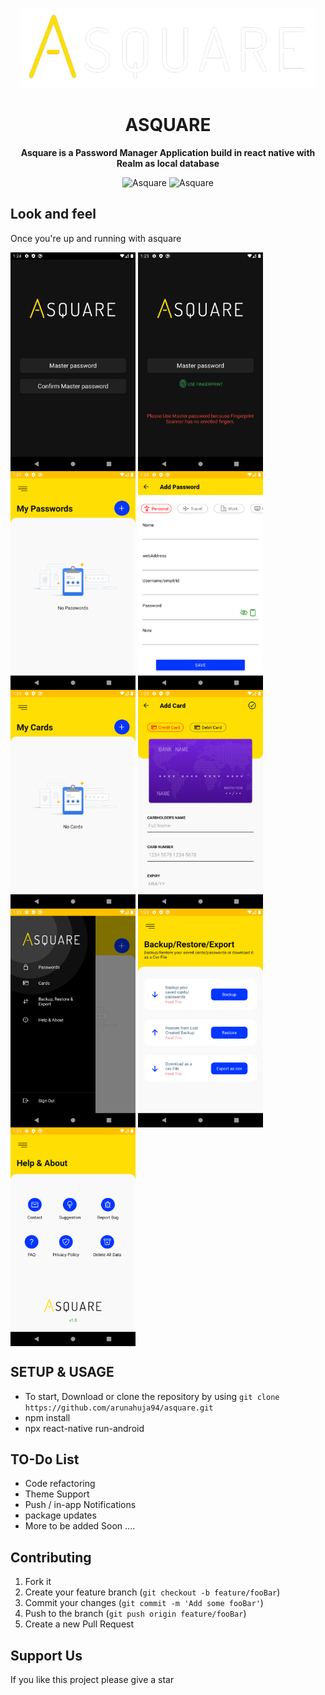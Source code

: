 <!-- Title -->

<p align="center">
    <img src="src/assets/img/logo2-darkbg.png" height="128">
    <h1 align="center">ASQUARE</h1>
</p>

<!-- Header -->

<p align="center">
  <b>Asquare is a Password Manager Application build in react native with Realm as local database</b>
  <br />

  <p align="center">
    <img alt="Asquare" longdesc="Asquare - Android Application" src="https://img.shields.io/badge/android-000.svg?style=flat-square&logo=ANDROID&labelColor=4285F4&logoColor=fff" />
     <img alt="Asquare" src="https://img.shields.io/badge/Status-In%20Progress...-green" />
  </p>
  
</p>

 
## Look and feel

Once you're up and running with asquare

<p align="left">
  <img align="center" alt="Product: demo" src=".github_assets/screen_1.png" width="200" height="350" />
  <img align="center" alt="Product: demo" src=".github_assets/screen_2.png" width="200" height="350" />
  <img align="center" alt="Product: demo" src=".github_assets/screen_3.png" width="200" height="350" />
  <img align="center" alt="Product: demo" src=".github_assets/screen_4.png" width="200" height="350" />
  <img align="center" alt="Product: demo" src=".github_assets/screen_5.png" width="200" height="350" />
  <img align="center" alt="Product: demo" src=".github_assets/screen_6.png" width="200" height="350" />
  <img align="center" alt="Product: demo" src=".github_assets/screen_7.png" width="200" height="350" />
  <img align="center" alt="Product: demo" src=".github_assets/screen_8.png" width="200" height="350" />
  <img align="center" alt="Product: demo" src=".github_assets/screen_9.png" width="200" height="350" />
</p>

## SETUP & USAGE

- To start, Download or clone the repository by using `git clone https://github.com/arunahuja94/asquare.git`
- npm install
- npx react-native run-android


## TO-Do List

- Code refactoring
- Theme Support
- Push / in-app Notifications
- package updates
- More to be added Soon .... 


## Contributing

1. Fork it
2. Create your feature branch (`git checkout -b feature/fooBar`)
3. Commit your changes (`git commit -m 'Add some fooBar'`)
4. Push to the branch (`git push origin feature/fooBar`)
5. Create a new Pull Request


## Support Us

If you like this project please give a star


